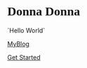 

<h1><font face="verdana">Donna Donna</font></h1>
`Hello World`



[MyBlog](https://mortre.top/)

[Get Started](#introduction)

